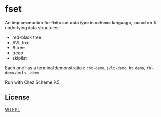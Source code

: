 # fset

An implementation for finite set data type in scheme language, based on 5 underlying data structures:

* red-black tree
* AVL tree
* B tree
* treap
* skiplist

Each one has a terminal demonstration: `rbt-demo`, `avlt-demo`, `bt-demo`, `th-demo` and `sl-demo`.

Run with Chez Scheme 9.5

## License
[WTFPL](http://www.wtfpl.net/txt/copying)
